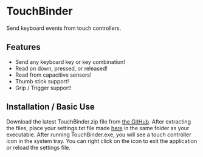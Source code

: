 # TouchBinder
Send keyboard events from touch controllers.

## Features
* Send any keyboard key or key combination!
* Read on down, pressed, or released!
* Read from capacitive sensors!
* Thumb stick support!
* Grip / Trigger support!

## Installation / Basic Use
Download the latest TouchBinder.zip file from [the GitHub](https://github.com/Graicc/TouchBinder/releases/latest). After extracting the files, place your settings.txt file made [here](https://graicc.github.io/TouchBinder/) in the same folder as your executable. After running TouchBinder.exe, you will see a touch controller icon in the system tray. You can right click on the icon to exit the application or reload the settings file.